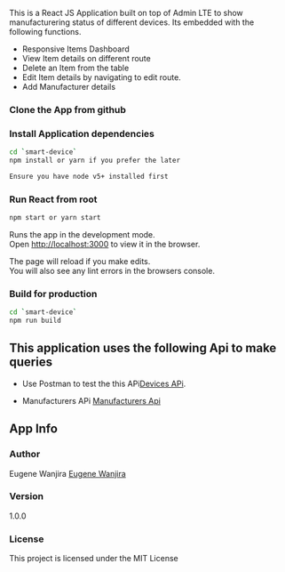 This is a React JS Application built on top of Admin LTE to show manufacturering status of different devices. Its embedded with the following functions.

- Responsive Items Dashboard
- View Item details on different route
- Delete an Item from the table
- Edit Item details by navigating to edit route.
- Add Manufacturer details 

### Clone the App from github

### Install Application dependencies

```bash
cd `smart-device`
npm install or yarn if you prefer the later

Ensure you have node v5+ installed first
```

### Run React from root

```bash
npm start or yarn start
```
Runs the app in the development mode.<br />
Open [http://localhost:3000](http://localhost:3000) to view it in the browser.

The page will reload if you make edits.<br />
You will also see any lint errors in the browsers console.

### Build for production

```bash
cd `smart-device`
npm run build
```

## This application uses the following Api to make queries

- Use Postman to test the this APi[Devices APi](https://heroku.com/ujingene/SmartDevices).

- Manufacturers APi [Manufacturers Api](https://heroku.com/ujingene/Manufacturers)


## App Info

### Author

Eugene Wanjira
[Eugene Wanjira](http://www.github.com/ujingene)

### Version

1.0.0

### License

This project is licensed under the MIT License